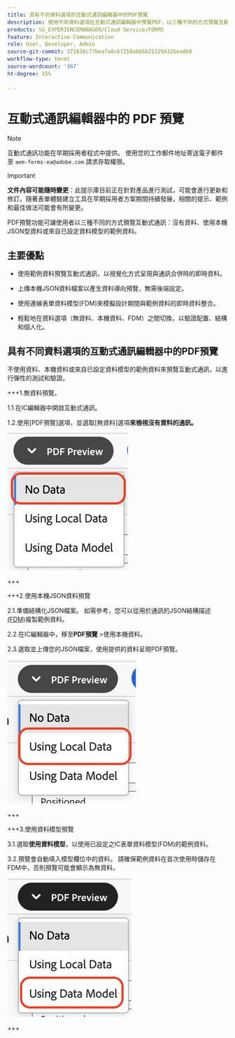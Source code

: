 ```yaml
---
title: 具有不同資料選項的互動式通訊編輯器中的PDF預覽
description: 使用不同資料選項在互動式通訊編輯器中預覽PDF，以三種不同的方式預覽互動式通訊。
products: SG_EXPERIENCEMANAGER/Cloud Service/FORMS
feature: Interactive Communication
role: User, Developer, Admin
source-git-commit: 371838c77beafa8c67259a865b25325632bea0b0
workflow-type: tm+mt
source-wordcount: '367'
ht-degree: 15%

---
```



# 互動式通訊編輯器中的 PDF 預覽

>[!NOTE]
>
> 互動式通訊功能在早期採用者程式中提供。 使用您的工作郵件地址寄送電子郵件至 `aem-forms-ea@adobe.com` 請求存取權限。

>[!IMPORTANT]
>
> **文件內容可能隨時變更**：此提示庫目前正在針對產品進行測試，可能會進行更新和修訂。隨著表單體驗建立工具在早期採用者方案期間持續發展，相關的提示、範例和最佳做法可能會有所變更。

PDF預覽功能可讓使用者以三種不同的方式預覽互動式通訊：沒有資料、使用本機JSON型資料或來自已設定資料模型的範例資料。

## 主要優點

- 使用範例資料預覽互動式通訊，以視覺化方式呈現與通訊合併時的即時資料。

- 上傳本機JSON資料檔案以產生資料導向預覽，無需後端設定。

- 使用連線表單資料模型(FDM)來模擬設計期間與範例資料的即時資料整合。

- 輕鬆地在資料選項（無資料、本機資料、FDM）之間切換，以驗證配置、結構和個人化。

## 具有不同資料選項的互動式通訊編輯器中的PDF預覽

不使用資料、本機資料或來自已設定資料模型的範例資料來預覽互動式通訊，以進行彈性的測試和驗證。

+++1.無資料預覽。

1.1.在IC編輯器中開啟互動式通訊。

1.2.使用[PDF預覽]選項，並選取[無資料]選項&#x200B;**來檢視沒有資料的通訊。**

![尋找IC檔案](/help/forms/interactive-communication/assets/nodata.png)

+++

+++2.使用本機JSON資料預覽

2.1.準備結構化JSON檔案。 如需參考，您可以從用於通訊的JSON結構描述[(FDM)](https://experienceleague.adobe.com/zh-hant/docs/experience-manager-cloud-service/content/forms/integrate/use-form-data-model/work-with-form-data-model)複製範例資料。

2.2.在IC編輯器中，移至&#x200B;**PDF預覽** >使用本機資料。

2.3.選取並上傳您的JSON檔案，使用提供的資料呈現PDF預覽。

![尋找IC檔案](/help/forms/interactive-communication/assets/localdata.png)

+++

+++3.使用資料模型預覽 

3.1.選取&#x200B;**使用資料模型**，以使用已設定之IC表單資料模型(FDM)的範例資料。

3.2.預覽會自動填入模型欄位中的資料。 請確保範例資料在首次使用時儲存在FDM中，否則預覽可能會顯示為無資料。

![尋找IC檔案](/help/forms/interactive-communication/assets/datamodel.png)

+++

